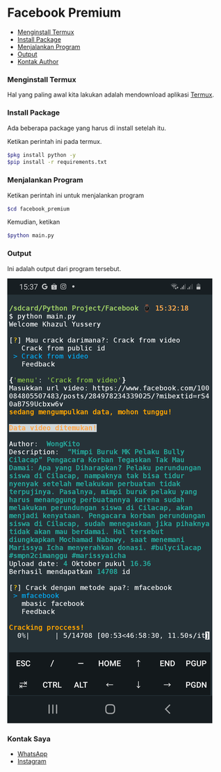# Facebook Premium

* [Menginstall Termux](#menginstall-termux)
* [Install Package](#install-package)
* [Menjalankan Program](#menjalanlan-program)
* [Output](#output)
* [Kontak Author](#contact)

### Menginstall Termux
Hal yang paling awal kita lakukan adalah mendownload aplikasi [Termux](https://f-droid.org/repo/com.termux_118.apk).

### Install Package
Ada beberapa package yang harus di install setelah itu.

Ketikan perintah ini pada termux.

```bash
$pkg install python -y
$pip install -r requirements.txt
```

### Menjalankan Program
Ketikan perintah ini untuk menjalankan program

```bash
$cd facebook_premium
```

Kemudian, ketikan


```bash
$python main.py
```

### Output
Ini adalah output dari program tersebut.

<img src="screenshot/ss.png">

### Kontak Saya

* [WhatsApp](https://wa.me/qr/XN5QA2KBIRN7B1)
* [Instagram](https://www.instagram.com/khazulys)

